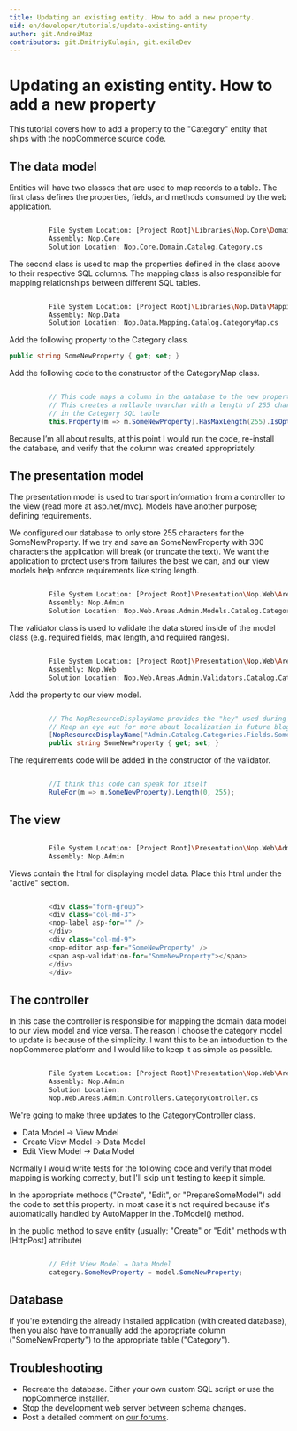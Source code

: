 ```yaml
---
title: Updating an existing entity. How to add a new property.
uid: en/developer/tutorials/update-existing-entity
author: git.AndreiMaz
contributors: git.DmitriyKulagin, git.exileDev
---
```


# Updating an existing entity. How to add a new property

This tutorial covers how to add a property to the "Category" entity that ships with the nopCommerce source code.

## The data model

Entities will have two classes that are used to map records to a table. The first class defines the properties, fields, and methods consumed by the web application.

```sh

          File System Location: [Project Root]\Libraries\Nop.Core\Domain\Catalog\Category.cs
          Assembly: Nop.Core
          Solution Location: Nop.Core.Domain.Catalog.Category.cs

```

The second class is used to map the properties defined in the class above to their respective SQL columns. The mapping class is also responsible for mapping relationships between different SQL tables.

```sh

          File System Location: [Project Root]\Libraries\Nop.Data\Mapping\Catalog\CategoryMap.cs
          Assembly: Nop.Data
          Solution Location: Nop.Data.Mapping.Catalog.CategoryMap.cs

```

Add the following property to the Category class.

```csharp
public string SomeNewProperty { get; set; }
```

Add the following code to the constructor of the CategoryMap class.

```csharp

          // This code maps a column in the database to the new property we created above
          // This creates a nullable nvarchar with a length of 255 characters
          // in the Category SQL table
          this.Property(m => m.SomeNewProperty).HasMaxLength(255).IsOptional();

```

Because I’m all about results, at this point I would run the code, re-install the database, and verify that the column was created appropriately.

## The presentation model

The presentation model is used to transport information from a controller to the view (read more at asp.net/mvc). Models have another purpose; defining requirements.

We configured our database to only store 255 characters for the SomeNewProperty. If we try and save an SomeNewProperty with 300 characters the application will break (or truncate the text). We want the application to protect users from failures the best we can, and our view models help enforce requirements like string length.

```sh

          File System Location: [Project Root]\Presentation\Nop.Web\Areas\Admin\Models\Catalog\CategoryModel.cs
          Assembly: Nop.Admin
          Solution Location: Nop.Web.Areas.Admin.Models.Catalog.CategoryModel.cs

```

The validator class is used to validate the data stored inside of the model class (e.g. required fields, max length, and required ranges).

```sh

          File System Location: [Project Root]\Presentation\Nop.Web\Areas\Admin\Validators\Catalog\CategoryValidator.cs
          Assembly: Nop.Web
          Solution Location: Nop.Web.Areas.Admin.Validators.Catalog.CategoryValidator.cs

```

Add the property to our view model.

```csharp

          // The NopResourceDisplayName provides the "key" used during localization
          // Keep an eye out for more about localization in future blogs
          [NopResourceDisplayName("Admin.Catalog.Categories.Fields.SomeNewProperty")]
          public string SomeNewProperty { get; set; }

```

The requirements code will be added in the constructor of the validator.

```csharp

          //I think this code can speak for itself
          RuleFor(m => m.SomeNewProperty).Length(0, 255);

```

## The view

```sh

          File System Location: [Project Root]\Presentation\Nop.Web\Administration\Views\Category\ _CreateOrUpdate.cshtml
          Assembly: Nop.Admin

```

Views contain the html for displaying model data. Place this html under the "active" section.

```csharp

          <div class="form-group">
          <div class="col-md-3">
          <nop-label asp-for="" />
          </div>
          <div class="col-md-9">
          <nop-editor asp-for="SomeNewProperty" />
          <span asp-validation-for="SomeNewProperty"></span>
          </div>
          </div>

```

## The controller

In this case the controller is responsible for mapping the domain data model to our view model and vice versa. The reason I choose the category model to update is because of the simplicity. I want this to be an introduction to the nopCommerce platform and I would like to keep it as simple as possible.

```sh

          File System Location: [Project Root]\Presentation\Nop.Web\Areas\Admin\Controllers\CategoryController.cs
          Assembly: Nop.Admin
          Solution Location:
          Nop.Web.Areas.Admin.Controllers.CategoryController.cs

```

We're going to make three updates to the CategoryController class.

* Data Model → View Model
* Create View Model → Data Model
* Edit View Model → Data Model

Normally I would write tests for the following code and verify that model mapping is working correctly, but I'll skip unit testing to keep it simple.

In the appropriate methods ("Create", "Edit", or "PrepareSomeModel") add the code to set this property. In most case it's not required because it's automatically handled by AutoMapper in the .ToModel() method.

In the public method to save entity (usually: "Create" or "Edit" methods with [HttpPost] attribute)

```csharp

          // Edit View Model → Data Model
          category.SomeNewProperty = model.SomeNewProperty;

```

## Database

If you're extending the already installed application (with created database), then you also have to manually add the appropriate column ("SomeNewProperty") to the appropriate table ("Category").

## Troubleshooting

* Recreate the database. Either your own custom SQL script or use the nopCommerce installer.
* Stop the development web server between schema changes.
* Post a detailed comment on [our forums](http://www.nopcommerce.com/boards/).
